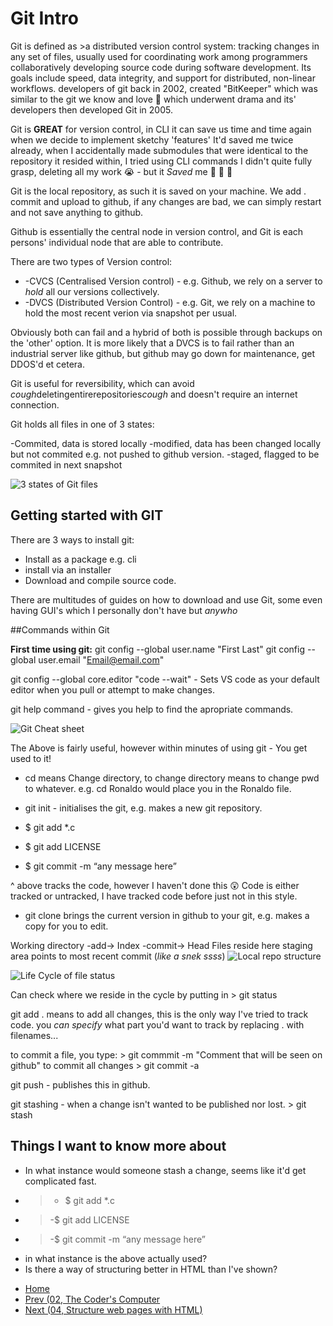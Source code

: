 # Git Intro

Git is defined as >a distributed version control system: tracking changes in any set of files, usually used for coordinating work among programmers collaboratively developing source code during software development. Its goals include speed, data integrity, and support for distributed, non-linear workflows.
developers of git back in 2002, created "BitKeeper" which was similar to the git we know and love 💙 which underwent drama 
and its' developers then developed Git in 2005.


Git is **GREAT** for version control, in CLI it can save us time and time again when we decide to implement sketchy 'features'
It'd saved me twice already, when I accidentally made submodules that were identical to the repository it resided within, I tried
using CLI commands I didn't quite fully grasp, deleting all my work 😭 - but it *Saved* me 👼 👼 👼

Git is the local repository, as such it is saved on your machine. We add . commit and upload to github, if any changes are bad, 
we can simply restart and not save anything to github.

Github is essentially the central node in version control, and Git is each persons' individual node that are able to contribute.

There are two types of Version control:

 -  -CVCS (Centralised Version control) - e.g. Github, we rely on a server to *hold* all our versions collectively.
 -  -DVCS (Distributed Version Control) - e.g. Git, we rely on a machine to hold the most recent verion via snapshot per usual.

Obviously both can fail and a hybrid of both is possible through backups on the 'other' option. It is more likely that a DVCS
is to fail rather than an industrial server like github, but github may go down for maintenance, get DDOS'd et cetera.

Git is useful for reversibility, which can avoid *cough*deletingentirerepositories*cough* and doesn't require an internet connection.

Git holds all files in one of 3 states:

 -Commited, data is stored locally
 -modified, data has been changed locally but not commited e.g. not pushed to github version.
 -staged, flagged to be commited in next snapshot
 
 ![3 states of Git files](https://blog.udemy.com/wp-content/uploads/2015/08/image066.png)
 
 ## Getting started with GIT
 
 There are 3 ways to install git:
 + Install as a package e.g. cli
 + install via an installer
 + Download and compile source code.
 
 There are multitudes of guides on how to download and use Git, some even having GUI's which I personally don't have but *anywho*
 
 ##Commands within Git
 
 **First time using git:**
 git config --global user.name "First Last"
 git config --global user.email "Email@email.com"
 
 git config --global core.editor "code --wait" - Sets VS code as your default editor when you pull or attempt to make changes.
 
 git help command - gives you help to find the apropriate commands.
 
![Git Cheat sheet](https://www.git-tower.com/blog/media/pages/posts/git-cheat-sheet/0300e8b724-1673353125/git-cheat-sheet-large01.png)
 
 The Above is fairly useful, however within minutes of using git - You get used to it!
 
 - cd means Change directory, to change directory means to change pwd to whatever. e.g. cd Ronaldo would place you in the Ronaldo file.
 
 - git init - initialises the git, e.g. makes a new git repository.
 
- $ git add *.c
- $ git add LICENSE
- $ git commit -m “any message here” 

^ above tracks the code, however I haven't done this 😲 Code is either tracked or untracked, I have tracked code before just not in this style.

- git clone brings the current version in github to your git, e.g. makes a copy for you to edit. 

Working directory -add-> Index -commit-> Head
Files reside here     staging area       points to most recent commit (*like a snek ssss*)
![Local repo structure](https://blog.udemy.com/wp-content/uploads/2015/08/image036.png)

![Life Cycle of file status](https://blog.udemy.com/wp-content/uploads/2015/08/image006.png)

Can check where we reside in the cycle by putting in > git status

git add . means to add all changes, this is the only way I've tried to track code.
you *can specify* what part you'd want to track by replacing . with filenames...

to commit a file, you type: > git commmit -m "Comment that will be seen on github"
to commit all changes > git commit -a

git push - publishes this in github.

git stashing - when a change isn't wanted to be published nor lost. > git stash

 ## Things I want to know more about

- In what instance would someone stash a change, seems like it'd get complicated fast. 
- >- $ git add *.c
- >-$ git add LICENSE
- >-$ git commit -m “any message here” 
- in what instance is the above actually used?
- Is there a way of structuring better in HTML than I've shown?


* [Home](../README.md)
* [Prev (02, The Coder's Computer](./02TheCodersComputer.md)
* [Next (04, Structure web pages with HTML)](./04StructureusingHTML.md)

